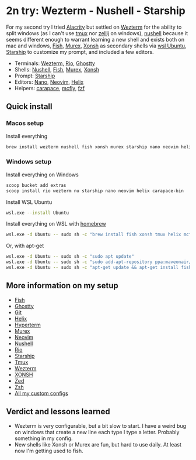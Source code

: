 # 2n try: Wezterm - Nushell - Starship

For my second try I tried [Alacrity](https://alacritty.org/)
but settled on [Wezterm](https://wezfurlong.org/wezterm/index.html) for the ability to split windows
(as I can't use [tmux](https://github.com/tmux/tmux/wiki) nor [zellij](https://zellij.dev/) on windows),
[nushell](https://www.nushell.sh/) because it seems different enough to warrant learning a new shell and exists both on mac and windows,
[Fish](https://fishshell.com/), [Murex](https://murex.rocks/), [Xonsh](https://xon.sh/) as secondary shells via [wsl Ubuntu](https://ubuntu.com/desktop/wsl),
[Starship](https://starship.rs/) to customize my prompt, and included a few editors.

- Terminals: [Wezterm](https://wezfurlong.org/wezterm/index.html), [Rio](https://raphamorim.io/rio/), [Ghostty](https://ghostty.org)
- Shells: [Nushell](https://www.nushell.sh/), [Fish](https://fishshell.com/), [Murex](https://murex.rocks/), [Xonsh](https://xon.sh/)
- Prompt: [Starship](https://starship.rs/)
- Editors: [Nano](https://www.nano-editor.org/), [Neovim](https://neovim.io/), [Helix](https://helix-editor.com/)
- Helpers: [carapace](https://carapace.sh/), [mcfly](https://github.com/cantino/mcfly), [fzf](https://github.com/junegunn/fzf)

## Quick install

### Macos setup

Install everything

```sh
brew install wezterm nushell fish xonsh murex starship nano neovim helix mcfly fzf
```

### Windows setup

Install everything on Windows

```sh
scoop bucket add extras
scoop install rio wezterm nu starship nano neovim helix carapace-bin
```

Install WSL Ubuntu
```sh
wsl.exe --install Ubuntu
```

Install everything on WSL with [homebrew](https://brew.sh/)
```sh
wsl.exe -d Ubuntu -- sudo sh -c "brew install fish xonsh tmux helix mcfly fzf"
```

Or, with apt-get
```sh
wsl.exe -d Ubuntu -- sudo sh -c "sudo apt update"
wsl.exe -d Ubuntu -- sudo sh -c "sudo add-apt-repository ppa:maveonair/helix-editor"
wsl.exe -d Ubuntu -- sudo sh -c "apt-get update && apt-get install fish xonsh tmux helix mcfly fzf"
```

## More information on my setup

- [Fish](./advanced_configs/fish.md)
- [Ghostty](./advanced_configs/ghostty.md)
- [Git](./advanced_configs/git.md)
- [Helix](./advanced_configs/helix.md)
- [Hyperterm](./advanced_configs/hyperterm.md)
- [Murex](./advanced_configs/murex.md)
- [Neovim](./advanced_configs/neovim.md)
- [Nushell](./advanced_configs/nushell.md)
- [Rio](./advanced_configs/rio.md)
- [Starship](./advanced_configs/starship.md)
- [Tmux](./advanced_configs/tmux.md)
- [Wezterm](./advanced_configs/wezterm.md)
- [XONSH](./advanced_configs/xonsh.md)
- [Zed](./advanced_configs/zed.md)
- [Zsh](./advanced_configs/zsh.md)
- [All my custom configs](./assets/)

## Verdict and lessons learned

- Wezterm is very configurable, but a bit slow to start. I have a weird bug on windows that create a new line each type I type a letter. Probably something in my config.
- New shells like Xonsh or Murex are fun, but hard to use daily. At least now I'm getting used to fish.